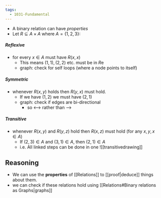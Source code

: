 ```yaml
---
tags:
  - 1031-Fundamental
---
```

- A binary relation can have *properties*
- Let $R\subseteq A\times A$ where $A=\{1,2,3\}$:
##### Reflexive
- for every $x\in A$ must have $R(x,x)$
	- This means $(1,1), (2,2)$ etc. must be in $R$e
	- graph: check for self loops (where a node points to itself)
##### Symmetric
- whenever $R(x,y)$ holds then $R(y,x)$ must hold.
	- If we have $(1,2)$ we must have $(2,1)$
	- graph: check if edges are bi-directional
		- so <--> rather than -->
##### Transitive
- whenever $R(x,y)$ and $R(y,z)$ hold then $R(x,z)$ must hold (for any $x,y,x\in A$)
	- If $(2,3)\in A$ and $(3,1)\in A$, then $(2,1)\in A$
	- i.e. All linked steps can be done in one
![[transitivedrawing]]
## Reasoning
- We can use the **properties** of [[Relations]] to [[proof|deduce]] things about them.
- we can check if these relations hold using [[Relations#Binary relations as Graphs|graphs]]